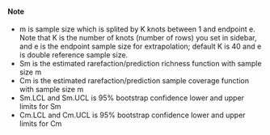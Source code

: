 #### Note
* m is sample size which is splited by K knots between 1 and endpoint e. 
 Note that K is the number of knots (number of rows) you set in sidebar, 
 and e is the endpoint sample size for extrapolation; default K is 40 and e is double reference sample size.
* Sm is the estimated rarefaction/prediction richness function with sample size m
* Cm is the estimated rarefaction/prediction sample coverage function with sample size m
* Sm.LCL and Sm.UCL is 95% bootstrap confidence lower and upper limits for Sm
* Cm.LCL and Cm.UCL is 95% bootstrap confidence lower and upper limits for Cm


